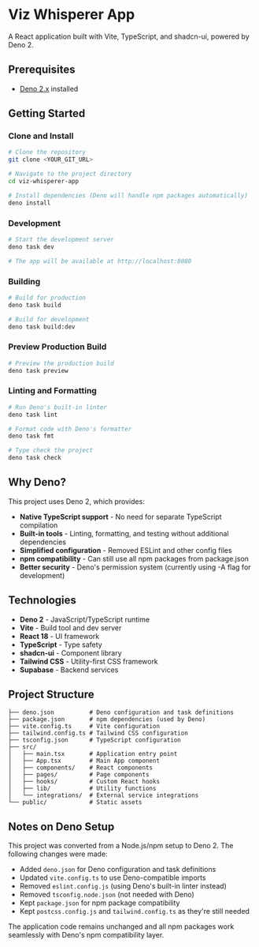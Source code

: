 # Viz Whisperer App

A React application built with Vite, TypeScript, and shadcn-ui, powered by Deno 2.

## Prerequisites

- [Deno 2.x](https://docs.deno.com/runtime/getting_started/installation/) installed

## Getting Started

### Clone and Install

```sh
# Clone the repository
git clone <YOUR_GIT_URL>

# Navigate to the project directory
cd viz-whisperer-app

# Install dependencies (Deno will handle npm packages automatically)
deno install
```

### Development

```sh
# Start the development server
deno task dev

# The app will be available at http://localhost:8080
```

### Building

```sh
# Build for production
deno task build

# Build for development
deno task build:dev
```

### Preview Production Build

```sh
# Preview the production build
deno task preview
```

### Linting and Formatting

```sh
# Run Deno's built-in linter
deno task lint

# Format code with Deno's formatter
deno task fmt

# Type check the project
deno task check
```

## Why Deno?

This project uses Deno 2, which provides:

- **Native TypeScript support** - No need for separate TypeScript compilation
- **Built-in tools** - Linting, formatting, and testing without additional dependencies
- **Simplified configuration** - Removed ESLint and other config files
- **npm compatibility** - Can still use all npm packages from package.json
- **Better security** - Deno's permission system (currently using -A flag for development)

## Technologies

- **Deno 2** - JavaScript/TypeScript runtime
- **Vite** - Build tool and dev server
- **React 18** - UI framework
- **TypeScript** - Type safety
- **shadcn-ui** - Component library
- **Tailwind CSS** - Utility-first CSS framework
- **Supabase** - Backend services

## Project Structure

```
├── deno.json          # Deno configuration and task definitions
├── package.json       # npm dependencies (used by Deno)
├── vite.config.ts     # Vite configuration
├── tailwind.config.ts # Tailwind CSS configuration
├── tsconfig.json      # TypeScript configuration
├── src/
│   ├── main.tsx       # Application entry point
│   ├── App.tsx        # Main App component
│   ├── components/    # React components
│   ├── pages/         # Page components
│   ├── hooks/         # Custom React hooks
│   ├── lib/           # Utility functions
│   └── integrations/  # External service integrations
└── public/            # Static assets
```

## Notes on Deno Setup

This project was converted from a Node.js/npm setup to Deno 2. The following changes were made:

- Added `deno.json` for Deno configuration and task definitions
- Updated `vite.config.ts` to use Deno-compatible imports
- Removed `eslint.config.js` (using Deno's built-in linter instead)
- Removed `tsconfig.node.json` (not needed with Deno)
- Kept `package.json` for npm package compatibility
- Kept `postcss.config.js` and `tailwind.config.ts` as they're still needed

The application code remains unchanged and all npm packages work seamlessly with Deno's npm compatibility layer.